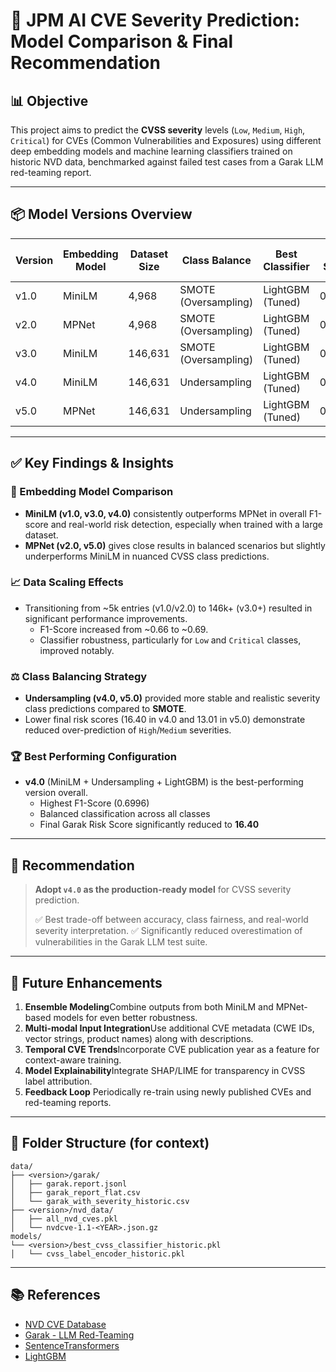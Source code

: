 # 📘 JPM AI CVE Severity Prediction: Model Comparison & Final Recommendation

## 📊 Objective

This project aims to predict the **CVSS severity** levels (`Low`, `Medium`, `High`, `Critical`) for CVEs (Common Vulnerabilities and Exposures) using different deep embedding models and machine learning classifiers trained on historic NVD data, benchmarked against failed test cases from a Garak LLM red-teaming report.

---

## 📦 Model Versions Overview

| Version | Embedding Model | Dataset Size | Class Balance        | Best Classifier  | F1-Score | Final Risk Score |
| ------- | --------------- | ------------ | -------------------- | ---------------- | -------- | ---------------- |
| v1.0    | MiniLM          | 4,968        | SMOTE (Oversampling) | LightGBM (Tuned) | 0.6699   | 43.79            |
| v2.0    | MPNet           | 4,968        | SMOTE (Oversampling) | LightGBM (Tuned) | 0.6555   | 43.55            |
| v3.0    | MiniLM          | 146,631      | SMOTE (Oversampling) | LightGBM (Tuned) | 0.6772   | 48.22            |
| v4.0    | MiniLM          | 146,631      | Undersampling        | LightGBM (Tuned) | 0.6996   | 16.40            |
| v5.0    | MPNet           | 146,631      | Undersampling        | LightGBM (Tuned) | 0.6940   | 13.01            |

---

## ✅ Key Findings & Insights

### 🧠 Embedding Model Comparison

- **MiniLM (v1.0, v3.0, v4.0)** consistently outperforms MPNet in overall F1-score and real-world risk detection, especially when trained with a large dataset.
- **MPNet (v2.0, v5.0)** gives close results in balanced scenarios but slightly underperforms MiniLM in nuanced CVSS class predictions.

### 📈 Data Scaling Effects

- Transitioning from ~5k entries (v1.0/v2.0) to 146k+ (v3.0+) resulted in significant performance improvements.
  - F1-Score increased from ~0.66 to ~0.69.
  - Classifier robustness, particularly for `Low` and `Critical` classes, improved notably.

### ⚖️ Class Balancing Strategy

- **Undersampling (v4.0, v5.0)** provided more stable and realistic severity class predictions compared to **SMOTE**.
- Lower final risk scores (16.40 in v4.0 and 13.01 in v5.0) demonstrate reduced over-prediction of `High`/`Medium` severities.

### 🏆 Best Performing Configuration

- **v4.0** (MiniLM + Undersampling + LightGBM) is the best-performing version overall.
  - Highest F1-Score (0.6996)
  - Balanced classification across all classes
  - Final Garak Risk Score significantly reduced to **16.40**

---

## 📌 Recommendation

> **Adopt `v4.0` as the production-ready model** for CVSS severity prediction.
>
> ✅ Best trade-off between accuracy, class fairness, and real-world severity interpretation.
> ✅ Significantly reduced overestimation of vulnerabilities in the Garak LLM test suite.

---

## 🔮 Future Enhancements

1. **Ensemble Modeling**Combine outputs from both MiniLM and MPNet-based models for even better robustness.
2. **Multi-modal Input Integration**Use additional CVE metadata (CWE IDs, vector strings, product names) along with descriptions.
3. **Temporal CVE Trends**Incorporate CVE publication year as a feature for context-aware training.
4. **Model Explainability**Integrate SHAP/LIME for transparency in CVSS label attribution.
5. **Feedback Loop**
   Periodically re-train using newly published CVEs and red-teaming reports.

---

## 📂 Folder Structure (for context)

```
data/
├── <version>/garak/
│   ├── garak.report.jsonl
│   ├── garak_report_flat.csv
│   └── garak_with_severity_historic.csv
├── <version>/nvd_data/
│   ├── all_nvd_cves.pkl
│   └── nvdcve-1.1-<YEAR>.json.gz
models/
└── <version>/best_cvss_classifier_historic.pkl
│   └── cvss_label_encoder_historic.pkl
```

---

## 📚 References

- [NVD CVE Database](https://nvd.nist.gov/)
- [Garak - LLM Red-Teaming](https://github.com/leondz/garak)
- [SentenceTransformers](https://www.sbert.net/)
- [LightGBM](https://lightgbm.readthedocs.io/)
